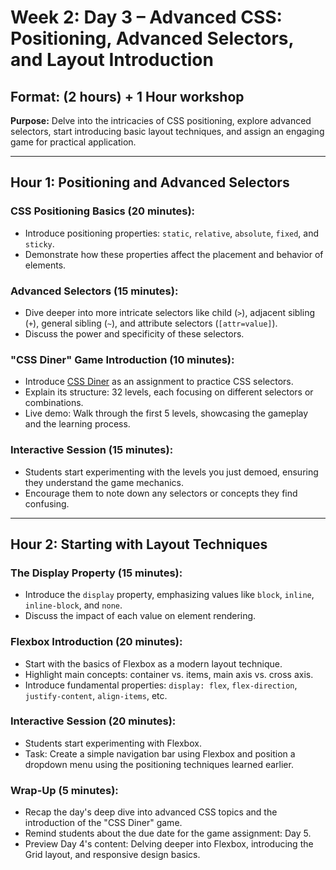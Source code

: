 # Week 2: Day 3 – Advanced CSS: Positioning, Advanced Selectors, and Layout Introduction

## Format: (2 hours) + 1 Hour workshop

**Purpose:** Delve into the intricacies of CSS positioning, explore advanced selectors, start introducing basic layout techniques, and assign an engaging game for practical application.

---

## Hour 1: Positioning and Advanced Selectors

### CSS Positioning Basics (20 minutes):

- Introduce positioning properties: `static`, `relative`, `absolute`, `fixed`, and `sticky`.
- Demonstrate how these properties affect the placement and behavior of elements.

### Advanced Selectors (15 minutes):

- Dive deeper into more intricate selectors like child (`>`), adjacent sibling (`+`), general sibling (`~`), and attribute selectors (`[attr=value]`).
- Discuss the power and specificity of these selectors.

### "CSS Diner" Game Introduction (10 minutes):

- Introduce [CSS Diner](https://flukeout.github.io/) as an assignment to practice CSS selectors.
- Explain its structure: 32 levels, each focusing on different selectors or combinations.
- Live demo: Walk through the first 5 levels, showcasing the gameplay and the learning process.

### Interactive Session (15 minutes):

- Students start experimenting with the levels you just demoed, ensuring they understand the game mechanics.
- Encourage them to note down any selectors or concepts they find confusing.

---

## Hour 2: Starting with Layout Techniques

### The Display Property (15 minutes):

- Introduce the `display` property, emphasizing values like `block`, `inline`, `inline-block`, and `none`.
- Discuss the impact of each value on element rendering.

### Flexbox Introduction (20 minutes):

- Start with the basics of Flexbox as a modern layout technique.
- Highlight main concepts: container vs. items, main axis vs. cross axis.
- Introduce fundamental properties: `display: flex`, `flex-direction`, `justify-content`, `align-items`, etc.

### Interactive Session (20 minutes):

- Students start experimenting with Flexbox.
- Task: Create a simple navigation bar using Flexbox and position a dropdown menu using the positioning techniques learned earlier.

### Wrap-Up (5 minutes):

- Recap the day's deep dive into advanced CSS topics and the introduction of the "CSS Diner" game.
- Remind students about the due date for the game assignment: Day 5.
- Preview Day 4's content: Delving deeper into Flexbox, introducing the Grid layout, and responsive design basics.
